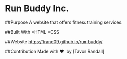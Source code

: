 # Run Buddy Inc.

##Purpose
A website that offers fitness training services.

##Built With
*HTML
*CSS

##Website
https://trand09.github.io/run-buddy/

##Contribution
Made with ❤️&nbsp; by [Tavon Randall]
